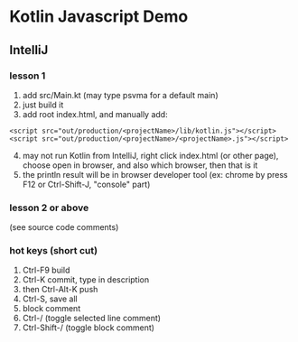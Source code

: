 # Kotlin Javascript Demo

## IntelliJ

### lesson 1

1. add src/Main.kt (may type psvma for a default main)
2. just build it
3. add root index.html, and manually add:
```
<script src="out/production/<projectName>/lib/kotlin.js"></script>
<script src="out/production/<projectName>/<projectName>.js"></script>
```
4. may not run Kotlin from IntelliJ, right click 
    index.html (or other page), choose open in browser,
    and also which browser, then that is it
5. the println result will be in browser developer tool
    (ex: chrome by press F12 or Ctrl-Shift-J, "console" part)
    
### lesson 2 or above

(see source code comments)

### hot keys (short cut)
1. Ctrl-F9 build
2. Ctrl-K commit, type in description
3. then Ctrl-Alt-K push
4. Ctrl-S, save all
5. block comment
  1. Ctrl-/ (toggle selected line comment)
  2. Ctrl-Shift-/ (toggle block comment)
    